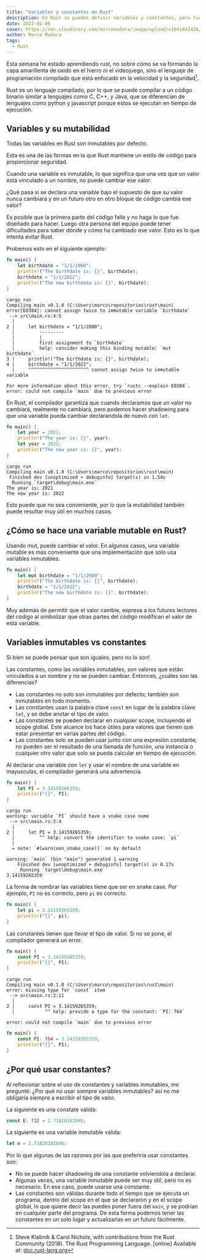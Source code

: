 ```yaml
---
title: "Variables y constantes en Rust"
description: En Rust se pueden definir variables y constantes, pero tienen sus similitudes y diferencias.
date: 2022-01-06
cover: https://res.cloudinary.com/marcomadera/image/upload/v1641442436/Blog/rust/zdenek-machacek-PEy4qZCLXss-unsplash_ataycj.jpg
author: Marco Madera
tags:
  - Rust
---
```


Esta semana he estado aprendiendo rust, no sobre cómo se va formando la capa amarillenta de oxido en el hierro ni el videojuego, sino el lenguaje de programación compilado que está enfocado en la velocidad y la seguridad[^1].

Rust es un lenguaje compilado, por lo que se puede compilar a un código binario similar a lenguajes como C, C++, y Java, que se diferencian de lenguajes como python y javascript porque estos se ejecutan en tiempo de ejecución.

[^1]: Steve Klabnik & Carol Nichols, with contributions from the Rust Community (2018). The Rust Programming Language. [online] Available at: [doc.rust-lang.org](https://doc.rust-lang.org/book/)

## Variables y su mutabilidad

Todas las variables en Rust son inmutables por defecto.

Esta es una de las formas en la que Rust mantiene un estilo de código para proporcionar seguridad.

Cuando una variable es inmutable, lo que significa que una vez que un valor está vinculado a un nombre, no puede cambiar ese valor.

¿Qué pasa si se declara una variable bajo el supuesto de que su valor nunca cambiará y en un futuro otro en otro bloque de código cambia ese valor?

Es posible que la primera parte del código falle y no haga lo que fue diseñado para hacer. Luego otra persona del equipo puede tener dificultades para saber dónde y cómo ha cambiado ese valor. Esto es lo que intenta evitar Rust.

Probemos esto en el siguiente ejemplo:

```rust
fn main() {
    let birthdate = "1/1/2000";
    println!("The birthdate is: {}", birthdate);
    birthdate = "1/1/2022";
    println!("The new birthdate is: {}", birthdate);
}
```

<colors green lightblue red textcolor blue orange></colors>

<pre><code data-lang="CLI"><span><span class="blue">cargo</span> run</span>
<span><span class="green">Compiling</span> main v0.1.0 (C:\Users\marco\repositorios\rust\main)</span>
<span><span class="red">error[E0384]</span>: cannot assign twice to immutable variable `birthdate`</span>
<span><span class="lightblue"> --></span> src\main.rs:4:5</span>
<span class="lightblue">  |</span>
<span><span class="lightblue">2 |</span>     let birthdate = "1/1/2000";</span>
<span class="lightblue">  |         ---------</span>
<span class="lightblue">  |         |</span>
<span class="lightblue">  |         first assignment to `birthdate`</span>
<span class="lightblue">  |         help: consider making this binding mutable: `mut birthdate`</span>
<span><span class="lightblue">3 |     </span>println!("The birthdate is: {}", birthdate);</span>
<span><span class="lightblue">4 |     </span>birthdate = "1/1/2022";</span>
<span><span class="lightblue">  |     </span><span class="red">^^^^^^^^^^^^^^^^^^^^^^ cannot assign twice to immutable variable</span></span>
<span></span>
<span class="textcolor">For more information about this error, try `rustc --explain E0384`.</span>
<span><span class="red">error</span>: could not compile `main` due to previous error</span>
</code></pre>

En Rust, el compilador garantiza que cuando declaramos que un valor no cambiará, realmente no cambiará, pero podemos hacer shadowing para que una variable pueda cambiar declarandola de nuevo con `let`.

```rust
fn main() {
    let year = 2021;
    println!("The year is: {}", year);
    let year = 2022;
    println!("The new year is: {}", year);
}
```

<pre><code data-lang="CLI"><span class="blue">cargo</span> run
<span class="green">Compiling</span> main v0.1.0 (C:\Users\marco\repositorios\rust\main)
<span class="green"> Finished</span> dev [unoptimized + debuginfo] target(s) in 1.54s
<span class="green">  Running</span> `target\debug\main.exe`
<span>The year is: 2021</span>
<span>The new year is: 2022</span>
</code></pre>

Esto puede que no sea conveniente, por lo que la mutabilidad también puede resultar muy útil en muchos casos.

## ¿Cómo se hace una variable mutable en Rust?

Usando mut, puede cambiar el valor. En algunos casos, una variable mutable es más conveniente que una implementación que solo usa variables inmutables.

```rust
fn main() {
    let mut birthdate = "1/1/2000";
    println!("The birthdate is: {}", birthdate);
    birthdate = "1/1/2022";
    println!("The new birthdate is: {}", birthdate);
}
```

<note>Muy además de permitir que el valor cambie, expresa a los futuros lectores del código al simbolizar que otras partes del código modifican el valor de esta variable.</note>

## Variables inmutables vs constantes

Si bien se puede pensar que son iguales, pero no lo son!

Las constantes, como las variables inmutables, son valores que están vinculados a un nombre y no se pueden cambiar. Entonces, ¿cuáles son las diferencias?

- Las constantes no solo son inmutables por defecto; también son inmutables en todo momento.
- Las constantes usan la palabra clave `const` en lugar de la palabra clave `let`, y se debe anotar el tipo de valor.
- Las constantes se pueden declarar en cualquier scope, incluyendo el scope global. Este alcance los hace útiles para valores que tienen que estar presentar en varias partes del código.
- Las constantes solo se pueden usar junto con una expresión constante; no pueden ser el resultado de una llamada de función, una instancia o cualquier otro valor que solo se pueda calcular en tiempo de ejecución.

<note type="danger" title="Advertencia">

Al declarar una variable con `let` y usar el nombre de una variable en mayusculas, el compilador generará una advertencia.

```rust {"addedLines": [], "removedLines": [], "highlight": [2]}
fn main() {
    let PI = 3.14159265359;
    println!("{}", PI);
}
```

<pre><code data-lang="CLI" ><span class="blue">cargo</span> run
<span class="orange">warning:</span> variable `PI` should have a snake case name
<span class="lightblue"> --></span> src\main.rs:2:4
<span class="lightblue">  |</span>
<span class="lightblue">2 |</span>     let PI = 3.14159265359;
<span class="lightblue">  |         </span><span class="orange">^^ help: convert the identifier to snake case: `pi`</span>
<span class="lightblue">  |</span>
<span><span class="lightblue">  =</span><span class="textcolor"> note</span>: `#[warn(non_snake_case)]` on by default</span>
<span></span>
<span><span class="orange">warning:</span> `main` (bin "main") generated 1 warning</span>
    <span class="green">Finished</span> dev [unoptimized + debuginfo] target(s) in 0.17s
     <span class="green">Running</span> `target\debug\main.exe`
3.14159265359
</code></pre>

<captione text="Al ser solo una advertencia el programa se ejecutará sin problemas"></captione>

<note type="success" title="Correcto">

La forma de nombrar las variables tiene que ser en snake case. Por ejemplo, `PI` no es correcto, pero `pi` es correcto.

```rust {"addedLines": [], "removedLines": [], "highlight": [2]}
fn main() {
    let pi = 3.14159265359;
    println!("{}", pi);
}
```

</note>

</note>

<note type="danger" title="Error">

Las constantes tienen que llevar el tipo de valor. Si no se pone, el compilador generará un error.

```rust
fn main() {
    const PI = 3.14159265359;
    println!("{}", PI);
}
```

<pre><code data-lang="CLI"><span><span class="blue">cargo</span> run</span>
<span><span class="green">Compiling</span> main v0.1.0 (C:\Users\marco\repositorios\rust\main)</span>
<span class="textcolor"><span class="red">error</span>: missing type for `const` item</span>
<span class="textcolor"><span class="lightblue"> --></span> src\main.rs:2:11</span>
<span class="lightblue">  |</span>
<span class="lightblue">2 |</span>     const PI = 3.14159265359;
<span><span class="lightblue">  |           </span><span class="red">^^ help: provide a type for the constant: `PI: f64`</span></span>
<span></span>
<span class="textcolor"><span class="red">error</span>: could not compile `main` due to previous error</span>
</code></pre>

<note type="success" title="Correcto">

```rust
fn main() {
    const PI: f64 = 3.14159265359;
    println!("{}", PI);
}
```

</note>

</note>

## ¿Por qué usar constantes?

Al reflexionar sobre el uso de constantes y variables inmutables, me pregunté: ¿Por qué no usar siempre variables inmutables? así no me obligaría siempre a escribir el tipo de valor.

La siguiente es una constate válida:

```rust
const E: f32 = 2.71828182846;
```

La siguiente es una variable inmutable válida:

```rust
let e = 2.71828182846;
```

Por lo que algunas de las razones por las que preferiría usar constantes son:

- No se puede hacer shadowing de una constante volviendola a declarar.
- Algunas veces, una variable inmutable puede ser muy útil, pero no es necesario. En ese caso, puede usarse una constante.
- Las constantes son válidas durante todo el tiempo que se ejecuta un programa, dentro del scope en el que se declararon y en el scope global, lo que quiere decir las puedes poner fuera del `main`, y se podrían en cualquier parte del programa. De esta forma podemos tener las constantes en un solo lugar y actualizarlas en un futuro fácilmente.
